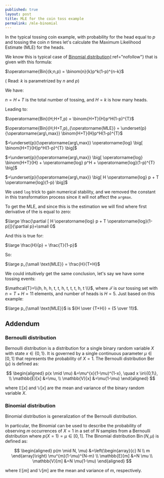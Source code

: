 ```yaml
---
published: true
layout: post
title: MLE for the coin toss example
permalink: /mle-binomial
---
```


 
In the typical tossing coin example, with probability for the head equal to $p$ and tossing the coin $n$ times let's calculate the Maximum Likelihood Estimate (MLE) for the heads.

We know this is typical case of [Binomial distribution](https://en.wikipedia.org/wiki/Binomial_distribution){:ref="nofollow"} that is given with this formula:


$\operatorname{Bin}(k;n,p) = \binom{n}{k}p^k(1-p)^{n-k}$

( Read: $k$ is parametrized by $n$ and $p$)

We have:

$n=H+T$ is the total number of tossing, and $H=k$ is how many heads.

Leading to:

$\operatorname{Bin}(H;H+T,p) = \binom{H+T}{H}p^H(1-p)^{T}$

$\operatorname{Bin}(H;H+T,p)_{\operatorname{MLE}} = \underset{p}{\operatorname{arg\,max}} \binom{H+T}{H}p^H(1-p)^{T}$

$=\underset{p}{\operatorname{arg\,max}} \operatorname{log} \big[ \binom{H+T}{H}p^H(1-p)^{T} \big]$

$=\underset{p}{\operatorname{arg\,max}} \big[ \operatorname{log} \binom{H+T}{H} + \operatorname{log} p^H + \operatorname{log}(1-p)^{T} \big]$

$=\underset{p}{\operatorname{arg\,max}} \big[ H \operatorname{log} p + T \operatorname{log}(1-p) \big]$

We used `log` trick to gain numerical stability, and we removed the constant in this transformation process since it will not affect the `argmax`.

To get the MLE, and since this is the estimation we will find where first derivative of the is equal to zero:

$\large \frac{\partial [ H  \operatorname{log} p + T \operatorname{log}(1-p)]}{\partial p}=\small 0$

And this is true for:

$\large \frac{H}{p} = \frac{T}{1-p}$

So:

$\large p_{\small \text{MLE}} = \frac{H}{T+H}$

We could intuitively get the same conclusion, let's say we have some tossing events:


$\mathcal{T}=\\{h, h, h, t, t, h, t, t, t, h, t \\}$, where $\mathcal{T}$ is our tossing set with $n = T+H = 11$ elements, and number of heads is $H=5$. Just based on this example:

$\large p_{\small \text{MLE}}$ is ${H \over {T+H}} = {5 \over 11}$.


## Addendum

### Bernoulli distribution

Bernoulli distribution is a distribution for a single binary random variable $X$ with state $x \in\{0,1\}$. It is governed by a single continuous parameter $\mu \in[0,1]$ that represents the probability of $X=1 .$ The Bernoulli distribution $\operatorname{Ber}(\mu)$ is defined as:

$$
\begin{aligned}
p(x \mid \mu) &=\mu^{x}(1-\mu)^{1-x}, \quad x \in\{0,1\}, \\
\mathbb{E}[x] &=\mu, \\
\mathbb{V}[x] &=\mu(1-\mu)
\end{aligned}
$$

where $\mathbb{E}[x]$ and $\mathbb{V}[x]$ are the mean and variance of the binary random variable $X$.

### Binomial distribution

Binomial distribution is generalization of the Bernoulli distribution.

In particular, the Binomial can be used to describe the probability of observing $m$ occurrences of $X=1$ in a set of $N$ samples from a Bernoulli distribution where $p(X=1)=\mu \in[0,1] .$ The Binomial distribution $\operatorname{Bin}(N, \mu)$ is defined as:

$$
\begin{aligned}
p(m \mid N, \mu) &=\left(\begin{array}{c}
N \\
m
\end{array}\right) \mu^{m}(1-\mu)^{N-m} \\
\mathbb{E}[m] &=N \mu \\
\mathbb{V}[m] &=N \mu(1-\mu)
\end{aligned}
$$

where $\mathbb{E}[m]$ and $\mathbb{V}[m]$ are the mean and variance of $m$, respectively.


<!--
#### Implementing `argmax` in Python

The `argmax` operator is simple to get the maximum argument. In Python code explaining the `argmax` would be like this:

```python
import numpy as np
  
mat = np.random.randint(50, size=(3, 4))
print(mat)   

print("Max element : ", np.argmax(mat)) 
print("Indices of Max elements (columns): ", np.argmax(mat, axis=0)) 
print("Indices of Max elements (rows): ", np.argmax(mat, axis=1)) 
```

Output:
```
[[13 21 48 49]
 [ 5 41 35  0]
 [31  5 30  0]]
Max element :  3
Indices of Max elements (columns):  [2 1 0 0]
Indices of Max elements (rows):  [3 1 0]
```
-->
